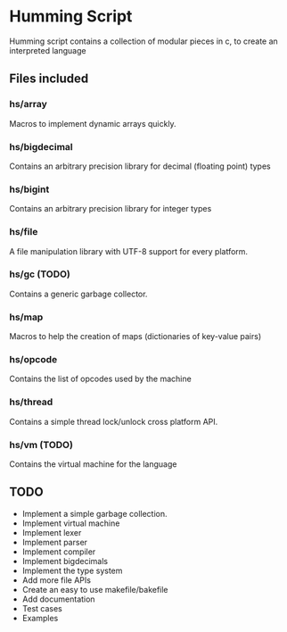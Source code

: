 # Humming Script
Humming script contains a collection of modular pieces in c, to create an interpreted language

## Files included

### hs/array
Macros to implement dynamic arrays quickly.

### hs/bigdecimal
Contains an arbitrary precision library for decimal (floating point) types

### hs/bigint
Contains an arbitrary precision library for integer types

### hs/file
A file manipulation library with UTF-8 support for every platform.

### hs/gc (TODO)
Contains a generic garbage collector.

### hs/map
Macros to help the creation of maps (dictionaries of key-value pairs)

### hs/opcode
Contains the list of opcodes used by the machine

### hs/thread
Contains a simple thread lock/unlock cross platform API.

### hs/vm (TODO)
Contains the virtual machine for the language

## TODO

  * Implement a simple garbage collection.
  * Implement virtual machine
  * Implement lexer
  * Implement parser
  * Implement compiler
  * Implement bigdecimals
  * Implement the type system
  * Add more file APIs
  * Create an easy to use makefile/bakefile
  * Add documentation
  * Test cases
  * Examples
